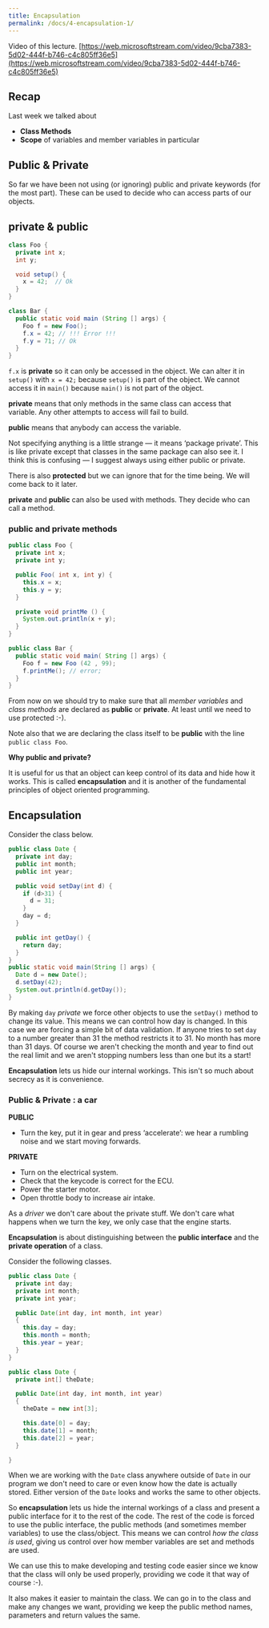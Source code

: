 ```yaml
---
title: Encapsulation
permalink: /docs/4-encapsulation-1/
---
```


Video of this lecture.  [https://web.microsoftstream.com/video/9cba7383-5d02-444f-b746-c4c805ff36e5](https://web.microsoftstream.com/video/9cba7383-5d02-444f-b746-c4c805ff36e5)  


## Recap

Last week we talked about  
* **Class Methods**
* **Scope** of variables and member variables in particular

## Public & Private

So far we have been not using (or ignoring) public and private keywords (for the most part). These can be used to decide who can access parts of our objects.  

## private & public

```java
class Foo {  
  private int x;
  int y;

  void setup() {
    x = 42;  // Ok
  }
}

class Bar {
  public static void main (String [] args) { 
    Foo f = new Foo();
    f.x = 42; // !!! Error !!!
    f.y = 71; // Ok
  }
}
```
`f.x` is **private** so it can only be accessed in the object. We can alter it in `setup()` with `x = 42;` because `setup()` is part of the object. We cannot access it in `main()` because `main()` is not part of the object.  

**private** means that only methods in the same class can access that variable. Any other attempts to access will fail to build.  

**public** means that anybody can access the variable.

Not specifying anything is a little strange — it means ‘package private’. This is like private except that classes in the same package can also see it. I think this is confusing — I suggest always using either public or private.  

There is also **protected** but we can ignore that for the time being. We will come back to it later.  

**private** and **public** can also be used with methods. They decide who can call a method.  

### public and private methods

```java
public class Foo {  
  private int x;  
  private int y;

  public Foo( int x, int y) {  
    this.x = x;
    this.y = y;
  }

  private void printMe () {  
    System.out.println(x + y);
  }
}

public class Bar {
  public static void main( String [] args) {  
    Foo f = new Foo (42 , 99);
    f.printMe(); // error;
  }
}
```

From now on we should try to make sure that all *member variables* and *class methods* are declared as **public** or **private**. At least until we need to use protected :-).  

Note also that we are declaring the class itself to be **public** with the line `public class Foo`.  

**Why public and private?**

It is useful for us that an object can keep control of its data and hide how it works. This is called **encapsulation** and it is another of the fundamental principles of object oriented programming.  

## Encapsulation

Consider the class below.  

```java
public class Date {
  private int day;
  public int month;
  public int year;

  public void setDay(int d) {
    if (d>31) {
      d = 31;
    }
    day = d;
  }

  public int getDay() {
    return day;
  }
}
public static void main(String [] args) {
  Date d = new Date();
  d.setDay(42);
  System.out.println(d.getDay());
}
```

By making `day` *private* we force other objects to use the `setDay()` method to change its value. This means we can control how day is changed. In this case we are forcing a simple bit of data validation. If anyone tries to set `day` to a number greater than 31 the method restricts it to 31. No month has more than 31 days. Of course we aren't checking the month and year to find out the real limit and we aren't stopping numbers less than one but its a start!  

**Encapsulation** lets us hide our internal workings. This isn't so much about secrecy as it is convenience.  

### Public & Private : a car
**PUBLIC**
* Turn the key, put it in gear and press ‘accelerate’: we hear a rumbling noise and we  start moving forwards.  

**PRIVATE**
* Turn on the electrical system.  
* Check that the keycode is correct for the ECU.  
* Power the starter motor.
* Open throttle body to increase air intake.

As a *driver* we don't care about the private stuff. We don't care what happens when we turn the key, we only case that the engine starts. 

**Encapsulation** is about distinguishing between the **public interface** and the **private operation** of a class.  

Consider the following classes.

```java
public class Date {
  private int day;
  private int month;
  private int year;

  public Date(int day, int month, int year)
  {
    this.day = day;
    this.month = month;
    this.year = year;
  }
}

public class Date {
  private int[] theDate;

  public Date(int day, int month, int year)
  {
    theDate = new int[3];

    this.date[0] = day;
    this.date[1] = month;
    this.date[2] = year;
  }

}
```

When we are working with the `Date` class anywhere outside of `Date` in our program we don't need to care or even know how the date is actually stored. Either version of the `Date` looks and works the same to other objects.  

So **encapsulation** lets us hide the internal workings of a class and present a public interface for it to the rest of the code. The rest of the code is forced to use the public interface, the public methods (and sometimes member variables) to use the class/object. This means we can control *how the class is used*, giving us control over how member variables are set and methods are used.  

We can use this to make developing and testing code easier since we know that the class will only be used properly, providing we code it that way of course :-).   

It also makes it easier to maintain the class. We can go in to the class and make any changes we want, providing we keep the public method names, parameters and return values the same.  

